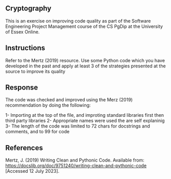 ## Cryptography

This is an exercise on improving code quality as part of the Software Engineering Project Management
course of the CS PgDip at the University of Essex Online. 

## Instructions

Refer to the Mertz (2019) resource.  Use some Python code which you have developed in the past and apply at least 3 of the strategies presented at the source to improve its quality

## Response

The code was checked and improved using the Merz (2019) recommendation by doing the following:

1- Importing at the top of the file, and improting standard libraries first then third party libraries
2- Appropriate names were used the are self explaninig
3- The length of the code was limited to 72 chars for docstrings and comments, and to 99 for code

## References

Mertz, J. (2019) Writing Clean and Pythonic Code. Available from: https://docslib.org/doc/9751240/writing-clean-and-pythonic-code [Accessed 12 July 2023].








